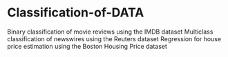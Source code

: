 # Classification-of-DATA
Binary classification of movie reviews using the IMDB dataset Multiclass classification of newswires using the Reuters dataset Regression for house price estimation using the Boston Housing Price dataset
